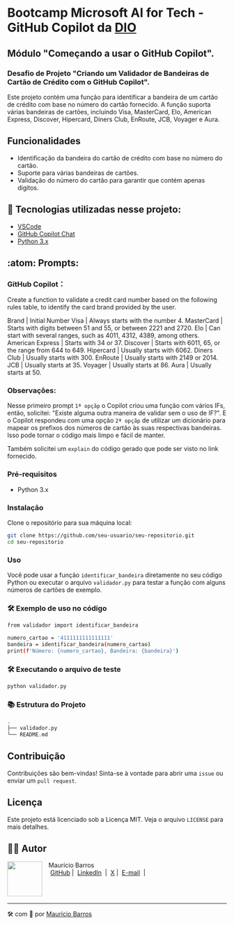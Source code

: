 # Bootcamp Microsoft AI for Tech - GitHub Copilot da [DIO](https://dio.me)

## Módulo "Começando a usar o GitHub Copilot".

### Desafio de Projeto "Criando um Validador de Bandeiras de Cartão de Crédito com o GitHub Copilot".

Este projeto contém uma função para identificar a bandeira de um cartão de crédito com base no número do cartão fornecido. 
A função suporta várias bandeiras de cartões, incluindo Visa, MasterCard, Elo, American Express, Discover, Hipercard, Diners Club, EnRoute, JCB, Voyager e Aura.

## Funcionalidades

- Identificação da bandeira do cartão de crédito com base no número do cartão.
- Suporte para várias bandeiras de cartões.
- Validação do número do cartão para garantir que contém apenas dígitos.

## :abacus: Tecnologias utilizadas nesse projeto:

- [VSCode](https://code.visualstudio.com/Download)
- [GitHub Copilot Chat](https://marketplace.visualstudio.com/items?itemName=GitHub.copilot-chat)
- [Python 3.x](https://marketplace.visualstudio.com/items?itemName=ms-python.python)

## :atom: Prompts:

### GitHub Copilot：

Create a function to validate a credit card number based on the following rules table, to identify the card brand provided by the user.

Brand | Initial Number Visa | Always starts with the number 4. MasterCard | Starts with digits between 51 and 55, or between 2221 and 2720. Elo | Can start with several ranges, such as 4011, 4312, 4389, among others. American Express | Starts with 34 or 37. Discover | Starts with 6011, 65, or the range from 644 to 649. Hipercard | Usually starts with 6062. Diners Club | Usually starts with 300. EnRoute | Usually starts with 2149 or 2014. JCB | Usually starts at 35. Voyager | Usually starts at 86. Aura | Usually starts at 50.

### Observações:

Nesse primeiro prompt `1ª opçãp` o Copilot criou uma função com vários IFs, então, solicitei: "Existe alguma outra maneira de validar sem o uso de IF?". E o Copilot respondeu com uma opção `2ª opçãp` de utilizar um dicionário para mapear os prefixos dos números de cartão às suas respectivas bandeiras. Isso pode tornar o código mais limpo e fácil de manter.

Também solicitei um `explain` do código gerado que pode ser visto no link fornecido. 

### Pré-requisitos

- Python 3.x

### Instalação

Clone o repositório para sua máquina local:

```sh
git clone https://github.com/seu-usuario/seu-repositorio.git
cd seu-repositorio
```

### Uso
Você pode usar a função `identificar_bandeira` diretamente no seu código Python ou executar o arquivo `validador.py` para testar a função com alguns números de cartões de exemplo.

### 🛠️ Exemplo de uso no código

```sh
from validador import identificar_bandeira

numero_cartao = '4111111111111111'
bandeira = identificar_bandeira(numero_cartao)
print(f'Número: {numero_cartao}, Bandeira: {bandeira}')
```
### 🛠️ Executando o arquivo de teste

```sh
python validador.py
```
### 📚 Estrutura do Projeto
```sh
.
├── validador.py
└── README.md
```
## Contribuição
Contribuições são bem-vindas! Sinta-se à vontade para abrir uma `issue` ou enviar um `pull request`.

## Licença
Este projeto está licenciado sob a Licença MIT. Veja o arquivo `LICENSE` para mais detalhes.

## 👨‍💻 Autor

<p>
    <img 
      align=left 
      margin=10 
      width=80 
      src="https://avatars.githubusercontent.com/u/58704060?s=400&u=c58b05997dcd842e95dd0f5c45ab04c2054df583&v=4"
    />
    <p>&nbsp&nbsp&nbspMaurício Barros<br>
    &nbsp&nbsp&nbsp
    <a href="https://github.com/opusvix">
    GitHub</a>&nbsp;|&nbsp;
    <a href="https://www.linkedin.com/in/mauriciodasilvabarros/">LinkedIn</a>
    &nbsp;|&nbsp;
    <a href="https://x.com/opusvix">
    X</a>&nbsp;|&nbsp;
    <a href="mailto:opusvix@gmail.com">E-mail</a>
&nbsp;|&nbsp;</p>
</p>
<br/><br/>
<p>

---

:hammer_and_wrench: com :sparkling_heart: por [Maurício Barros](https://github.com/opusvix)
